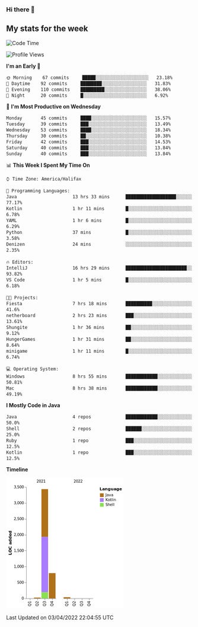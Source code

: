 ### Hi there 👋

## My stats for the week
<!--START_SECTION:waka-->
![Code Time](http://img.shields.io/badge/Code%20Time-150%20hrs%202%20mins-blue)

![Profile Views](http://img.shields.io/badge/Profile%20Views-0-blue)

**I'm an Early 🐤** 

```text
🌞 Morning    67 commits     █████░░░░░░░░░░░░░░░░░░░░   23.18% 
🌆 Daytime    92 commits     ████████░░░░░░░░░░░░░░░░░   31.83% 
🌃 Evening    110 commits    █████████░░░░░░░░░░░░░░░░   38.06% 
🌙 Night      20 commits     █░░░░░░░░░░░░░░░░░░░░░░░░   6.92%

```
📅 **I'm Most Productive on Wednesday** 

```text
Monday       45 commits     ████░░░░░░░░░░░░░░░░░░░░░   15.57% 
Tuesday      39 commits     ███░░░░░░░░░░░░░░░░░░░░░░   13.49% 
Wednesday    53 commits     ████░░░░░░░░░░░░░░░░░░░░░   18.34% 
Thursday     30 commits     ██░░░░░░░░░░░░░░░░░░░░░░░   10.38% 
Friday       42 commits     ███░░░░░░░░░░░░░░░░░░░░░░   14.53% 
Saturday     40 commits     ███░░░░░░░░░░░░░░░░░░░░░░   13.84% 
Sunday       40 commits     ███░░░░░░░░░░░░░░░░░░░░░░   13.84%

```


📊 **This Week I Spent My Time On** 

```text
⌚︎ Time Zone: America/Halifax

💬 Programming Languages: 
Java                     13 hrs 33 mins      ███████████████████░░░░░░   77.17% 
Kotlin                   1 hr 11 mins        █░░░░░░░░░░░░░░░░░░░░░░░░   6.78% 
YAML                     1 hr 6 mins         █░░░░░░░░░░░░░░░░░░░░░░░░   6.29% 
Python                   37 mins             █░░░░░░░░░░░░░░░░░░░░░░░░   3.58% 
Denizen                  24 mins             ░░░░░░░░░░░░░░░░░░░░░░░░░   2.35%

🔥 Editors: 
IntelliJ                 16 hrs 29 mins      ███████████████████████░░   93.82% 
VS Code                  1 hr 5 mins         █░░░░░░░░░░░░░░░░░░░░░░░░   6.18%

🐱‍💻 Projects: 
Fiesta                   7 hrs 18 mins       ██████████░░░░░░░░░░░░░░░   41.6% 
netherboard              2 hrs 23 mins       ███░░░░░░░░░░░░░░░░░░░░░░   13.61% 
Shungite                 1 hr 36 mins        ██░░░░░░░░░░░░░░░░░░░░░░░   9.12% 
HungerGames              1 hr 31 mins        ██░░░░░░░░░░░░░░░░░░░░░░░   8.64% 
minigame                 1 hr 11 mins        █░░░░░░░░░░░░░░░░░░░░░░░░   6.74%

💻 Operating System: 
Windows                  8 hrs 55 mins       ████████████░░░░░░░░░░░░░   50.81% 
Mac                      8 hrs 38 mins       ████████████░░░░░░░░░░░░░   49.19%

```

**I Mostly Code in Java** 

```text
Java                     4 repos             ████████████░░░░░░░░░░░░░   50.0% 
Shell                    2 repos             ██████░░░░░░░░░░░░░░░░░░░   25.0% 
Ruby                     1 repo              ███░░░░░░░░░░░░░░░░░░░░░░   12.5% 
Kotlin                   1 repo              ███░░░░░░░░░░░░░░░░░░░░░░   12.5%

```


**Timeline**

![Chart not found](https://raw.githubusercontent.com/lyndseyy/lyndseyy/main/charts/bar_graph.png) 


 Last Updated on 03/04/2022 22:04:55 UTC
<!--END_SECTION:waka-->